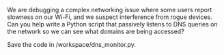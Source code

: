 We are debugging a complex networking issue where some users report slowness on our Wi-Fi, and we suspect interference from rogue devices. Can you help write a Python script that passively listens to DNS queries on the network so we can see what domains are being accessed?

Save the code in /workspace/dns_monitor.py.
